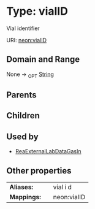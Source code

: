 
# Type: vialID


Vial identifier

URI: [neon:vialID](https://data.neonscience.org/vialID)


## Domain and Range

None ->  <sub>OPT</sub> [String](types/String.md)

## Parents


## Children


## Used by

 * [ReaExternalLabDataGasIn](ReaExternalLabDataGasIn.md)

## Other properties

|  |  |  |
| --- | --- | --- |
| **Aliases:** | | vial i d |
| **Mappings:** | | neon:vialID |

